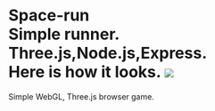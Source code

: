 Space-run
<br>
Simple runner. 
<br>
Three.js,Node.js,Express.
<br>
Here is how it looks.
<img src="https://lh4.googleusercontent.com/krzBwVRv7uqt0X80G3ShuEX1bwb_V3_wzrhnWNKGlvr5C4N76S5EgYNRT4ANjimiM79IJw=w1254-h520">
=========

Simple WebGL, Three.js browser game.
